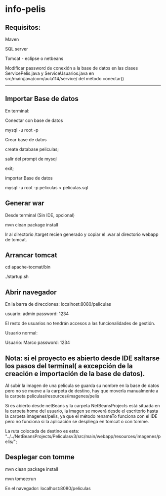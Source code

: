 # info-pelis

Requisitos:
---------------------------------------------
Maven

SQL server

Tomcat - eclipse o netbeans

Modificar password de conexión a la base de datos en las clases ServicePelis.java y ServiceUsuarios.java en src/main/java/com/aula114/service/ del método conectar()
 
 -------------------------------------------

Importar Base de datos
----------------------------------------------
En terminal:

Conectar con base de datos

mysql -u root -p

Crear base de datos

create database peliculas;

salir del prompt de mysql

exit;

importar Base de datos

mysql -u root -p peliculas < peliculas.sql

Generar war
-----------------------------------------------

Desde terminal (Sin IDE, opcional)

mvn clean package install

Ir al directorio /target recien generado y copiar el .war al directorio webapp de tomcat.

Arrancar tomcat
-----------------------------------------------

cd apache-tocmat/bin

./startup.sh

Abrir navegador
-----------------------------------------------
En la barra de direcciones: localhost:8080/peliculas

usuario: admin
password: 1234

El resto de usuarios no tendrán accesos a las funcionalidades de gestión.

Usuario normal: 

Usuario: Marco
password: 1234

Nota: si el proyecto es abierto desde IDE saltarse los pasos del terminal( a excepción de la creación e importación de la base de datos).
-------------------------------------------------------------------------------------------------------------
Al subir la imagen de una pelicula se guarda su nombre en la base de datos pero no se mueve a la carpeta de destino, hay que moverla manualmente a la carpeta peliculas/resources/imagenes/pelis

Si es abierto desde netBeans y la carpeta NetBeansProjects está situada en la carpeta home del usuario, la imagen se moverá desde el escritorio hasta la carpeta imagenes/pelis, ya que el método renameTo funciona con el IDE pero no funciona si la aplicación se despliega en tomcat o con tomme.

La ruta colocada de destino es esta: "../../NetBeansProjects/Peliculasv3/src/main/webapp/resources/imagenes/pelis/";

Desplegar con tomme
--------------------------------------------------------------------------------------------------------------

mvn clean package install

mvn tomee:run

En el navegador: localhost:8080/peliculas





